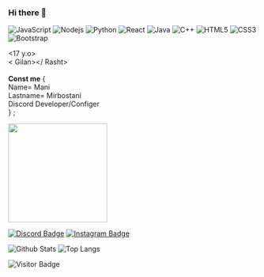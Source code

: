 ### Hi there 👋


![JavaScript](https://img.shields.io/badge/-JavaScript-black?style=flat-square&logo=javascript)
![Nodejs](https://img.shields.io/badge/-Nodejs-black?style=flat-square&logo=Node.js)
![Python](https://img.shields.io/badge/-Python-black?style=flat-square&logo=Python)
![React](https://img.shields.io/badge/-React-black?style=flat-square&logo=react)
![Java](https://img.shields.io/badge/-java-E34A86?style=flat-square&logo=java)
![C++](https://img.shields.io/badge/-C++-00599C?style=flat-square&logo=c)
![HTML5](https://img.shields.io/badge/-HTML5-E34F26?style=flat-square&logo=html5&logoColor=white)
![CSS3](https://img.shields.io/badge/-CSS3-1572B6?style=flat-square&logo=css3)
![Bootstrap](https://img.shields.io/badge/-Bootstrap-563D7C?style=flat-square&logo=bootstrap)

<17 y.o><br>
< Gilan></ Rasht><br>
<WebsiteDesigner><br>
**Const me** {<br>
Name= Mani<br>
Lastname= Mirbostani<br>
Discord Developer/Configer<br>
} ;

   <a href="https://coffeebede.ir/buycoffee/manimbn"><img style="height: 200px; width: 200px;" class="img-fluid" src="https://coffeebede.ir/DashboardTemplateV2/app-assets/images/banner/default-yellow.svg" /></a>
  
  [![Discord Badge](https://img.shields.io/badge/-𝑴𝒂𝒏⸸𝑴𝑩𝒏%20ᵍᵒʳᵍⁱ%200169-738ADB?style=flat-square&logo=Discord&logoColor=white&link=https://discords.com/bio/p/icymbn)](https://discords.com/bio/p/icymbn)
  [![Instagram Badge](https://img.shields.io/badge/_manimbn-purple?style=flat-square&logo=instagram&logoColor=white&link=https://instagram.com/_manimbn/)](https://instagram.com/_manimbn)
  
![Github Stats](https://github-readme-stats.vercel.app/api?username=icymbn&count_private=true&show_icons=true&include_all_commits=true)
![Top Langs](https://github-readme-stats.vercel.app/api/top-langs/?username=icymbn&hide=TeX&layout=compact)

![Visitor Badge](https://visitor-badge.laobi.icu/badge?page_id=icymbn)
